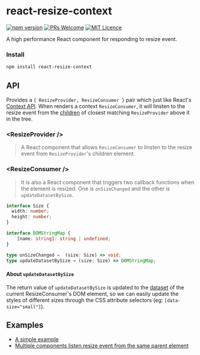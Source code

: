 # react-resize-context

[![npm version](https://badge.fury.io/js/react-resize-context.svg)](https://www.npmjs.com/package/react-resize-context)
[![PRs Welcome](https://img.shields.io/badge/PRs-welcome-brightgreen.svg)](https://github.com/LeetCode-OpenSource/react-resize-context/pulls)
[![MIT Licence](https://badges.frapsoft.com/os/mit/mit.svg?v=103)](https://opensource.org/licenses/mit-license.php)

A high performance React component for responding to resize event.

### Install
```bash
npm install react-resize-context
```


## API
Provides a `{ ResizeProvider, ResizeConsumer }` pair which just like React's [Context API](https://reactjs.org/docs/context.html). When renders a context `ResizeConsumer`, it will linsten to the resize event from the [children](https://reactjs.org/docs/jsx-in-depth.html#children-in-jsx) of closest matching `ResizeProvider` above it in the tree.

### \<ResizeProvider \/\>
> A React component that allows `ResizeConsumer` to linsten to the resize event from `ResizeProvider`'s children element.

### \<ResizeConsumer \/\>
> It is also a React component that triggers two callback functions when the element is resized. One is `onSizeChanged` and the other is `updateDatasetBySize`.
```typescript
interface Size {
  width: number;
  height: number;
}

interface DOMStringMap {
    [name: string]: string | undefined;
}

type onSizeChanged =  (size: Size) => void;
type updateDatasetBySize = (size: Size) => DOMStringMap;
```

#### About `updateDatasetBySize`
The return value of `updateDatasetBySize` is updated to the [dataset](https://developer.mozilla.org/en-US/docs/Web/API/HTMLElement/dataset) of the current ResizeConsumer's DOM element, so we can easily update the styles of different sizes through the CSS attribute selectors (eg: `[data-size="small"]`).

## Examples
* [A simple example](https://codesandbox.io/embed/jjjmp4z6yy)
* [Multiple components listen resize event from the same parent element](https://codesandbox.io/embed/vnz20v4j65)
